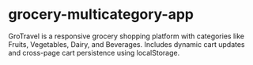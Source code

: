 # grocery-multicategory-app
GroTravel is a responsive grocery shopping platform with categories like Fruits, Vegetables, Dairy, and Beverages. Includes dynamic cart updates and cross-page cart persistence using localStorage.
